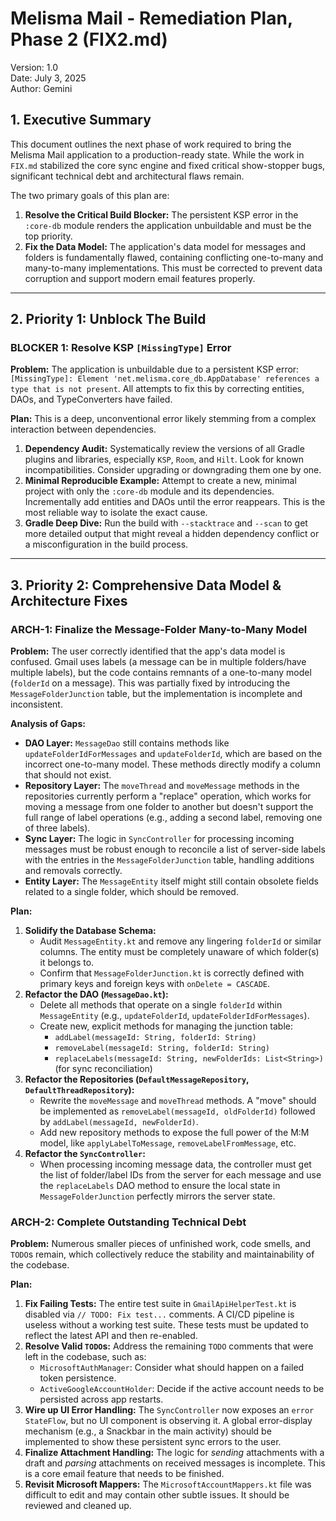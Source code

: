 # **Melisma Mail - Remediation Plan, Phase 2 (FIX2.md)**

Version: 1.0  
Date: July 3, 2025  
Author: Gemini

## **1. Executive Summary**

This document outlines the next phase of work required to bring the Melisma Mail application to a production-ready state. While the work in `FIX.md` stabilized the core sync engine and fixed critical show-stopper bugs, significant technical debt and architectural flaws remain.

The two primary goals of this plan are:
1.  **Resolve the Critical Build Blocker:** The persistent KSP error in the `:core-db` module renders the application unbuildable and must be the top priority.
2.  **Fix the Data Model:** The application's data model for messages and folders is fundamentally flawed, containing conflicting one-to-many and many-to-many implementations. This must be corrected to prevent data corruption and support modern email features properly.

---

## **2. Priority 1: Unblock The Build**

### **BLOCKER 1: Resolve KSP `[MissingType]` Error**

**Problem:** The application is unbuildable due to a persistent KSP error: `[MissingType]: Element 'net.melisma.core_db.AppDatabase' references a type that is not present`. All attempts to fix this by correcting entities, DAOs, and TypeConverters have failed.

**Plan:**
This is a deep, unconventional error likely stemming from a complex interaction between dependencies.
1.  **Dependency Audit:** Systematically review the versions of all Gradle plugins and libraries, especially `KSP`, `Room`, and `Hilt`. Look for known incompatibilities. Consider upgrading or downgrading them one by one.
2.  **Minimal Reproducible Example:** Attempt to create a new, minimal project with only the `:core-db` module and its dependencies. Incrementally add entities and DAOs until the error reappears. This is the most reliable way to isolate the exact cause.
3.  **Gradle Deep Dive:** Run the build with `--stacktrace` and `--scan` to get more detailed output that might reveal a hidden dependency conflict or a misconfiguration in the build process.

---

## **3. Priority 2: Comprehensive Data Model & Architecture Fixes**

### **ARCH-1: Finalize the Message-Folder Many-to-Many Model**

**Problem:** The user correctly identified that the app's data model is confused. Gmail uses labels (a message can be in multiple folders/have multiple labels), but the code contains remnants of a one-to-many model (`folderId` on a message). This was partially fixed by introducing the `MessageFolderJunction` table, but the implementation is incomplete and inconsistent.

**Analysis of Gaps:**
*   **DAO Layer:** `MessageDao` still contains methods like `updateFolderIdForMessages` and `updateFolderId`, which are based on the incorrect one-to-many model. These methods directly modify a column that should not exist.
*   **Repository Layer:** The `moveThread` and `moveMessage` methods in the repositories currently perform a "replace" operation, which works for moving a message from one folder to another but doesn't support the full range of label operations (e.g., adding a second label, removing one of three labels).
*   **Sync Layer:** The logic in `SyncController` for processing incoming messages must be robust enough to reconcile a list of server-side labels with the entries in the `MessageFolderJunction` table, handling additions and removals correctly.
*   **Entity Layer:** The `MessageEntity` itself might still contain obsolete fields related to a single folder, which should be removed.

**Plan:**
1.  **Solidify the Database Schema:**
    *   Audit `MessageEntity.kt` and remove any lingering `folderId` or similar columns. The entity must be completely unaware of which folder(s) it belongs to.
    *   Confirm that `MessageFolderJunction.kt` is correctly defined with primary keys and foreign keys with `onDelete = CASCADE`.
2.  **Refactor the DAO (`MessageDao.kt`):**
    *   Delete all methods that operate on a single `folderId` within `MessageEntity` (e.g., `updateFolderId`, `updateFolderIdForMessages`).
    *   Create new, explicit methods for managing the junction table:
        *   `addLabel(messageId: String, folderId: String)`
        *   `removeLabel(messageId: String, folderId: String)`
        *   `replaceLabels(messageId: String, newFolderIds: List<String>)` (for sync reconciliation)
3.  **Refactor the Repositories (`DefaultMessageRepository`, `DefaultThreadRepository`):**
    *   Rewrite the `moveMessage` and `moveThread` methods. A "move" should be implemented as `removeLabel(messageId, oldFolderId)` followed by `addLabel(messageId, newFolderId)`.
    *   Add new repository methods to expose the full power of the M:M model, like `applyLabelToMessage`, `removeLabelFromMessage`, etc.
4.  **Refactor the `SyncController`:**
    *   When processing incoming message data, the controller must get the list of folder/label IDs from the server for each message and use the `replaceLabels` DAO method to ensure the local state in `MessageFolderJunction` perfectly mirrors the server state.

### **ARCH-2: Complete Outstanding Technical Debt**

**Problem:** Numerous smaller pieces of unfinished work, code smells, and `TODO`s remain, which collectively reduce the stability and maintainability of the codebase.

**Plan:**
1.  **Fix Failing Tests:** The entire test suite in `GmailApiHelperTest.kt` is disabled via `// TODO: Fix test...` comments. A CI/CD pipeline is useless without a working test suite. These tests must be updated to reflect the latest API and then re-enabled.
2.  **Resolve Valid `TODO`s:** Address the remaining `TODO` comments that were left in the codebase, such as:
    *   `MicrosoftAuthManager`: Consider what should happen on a failed token persistence.
    *   `ActiveGoogleAccountHolder`: Decide if the active account needs to be persisted across app restarts.
3.  **Wire up UI Error Handling:** The `SyncController` now exposes an `error` `StateFlow`, but no UI component is observing it. A global error-display mechanism (e.g., a Snackbar in the main activity) should be implemented to show these persistent sync errors to the user.
4.  **Finalize Attachment Handling:** The logic for *sending* attachments with a draft and *parsing* attachments on received messages is incomplete. This is a core email feature that needs to be finished.
5.  **Revisit Microsoft Mappers:** The `MicrosoftAccountMappers.kt` file was difficult to edit and may contain other subtle issues. It should be reviewed and cleaned up. 